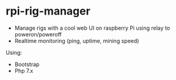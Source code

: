 # rpi-rig-manager

- Manage rigs with a cool web UI on raspberry Pi using relay to poweron/poweroff
- Realtime monitoring (ping, uptime, mining speed)


Using:
- Bootstrap
- Php 7.x
